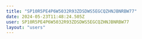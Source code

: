 ```yaml
---
title: "SP10R5PE4P6W5032R93ZDSDWS5EGCQZHNJBNRBW77"
date: 2024-05-23T11:48:24.505Z
user: SP10R5PE4P6W5032R93ZDSDWS5EGCQZHNJBNRBW77
layout: "users"
---
```

    